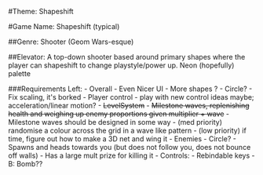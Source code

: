 #Theme: Shapeshift

#Game Name: Shapeshift (typical)

##Genre: Shooter (Geom Wars-esque)

##Elevator: A top-down shooter based around primary shapes where the player can shapeshift to change playstyle/power up. Neon (hopefully) palette

###Requirements Left:
    - Overall
        - Even Nicer UI
        - More shapes ?
            - Circle?
        - Fix scaling, it's borked
    - Player control
        - play with new control ideas maybe; acceleration/linear motion?
    - ~~LevelSystem~~
        - ~~Milestone waves, replenishing health and weighing up enemy proportions given multiplier + wave~~
        - Milestone waves should be designed in some way
        - (med priority) randomise a colour across the grid in a wave like pattern
        - (low priority) if time, figure out how to make a 3D net and wing it
    - Enemies
        - Circle?
            - Spawns and heads towards you (but does not follow you, does not bounce off walls)
            - Has a large mult prize for killing it
    - Controls:
        - Rebindable keys
        - B: Bomb??